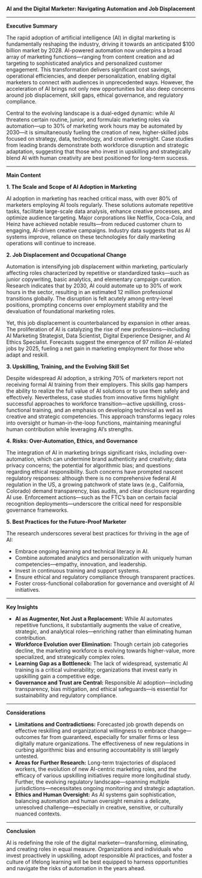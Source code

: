 **AI and the Digital Marketer: Navigating Automation and Job Displacement**

---

**Executive Summary**

The rapid adoption of artificial intelligence (AI) in digital marketing is fundamentally reshaping the industry, driving it towards an anticipated $100 billion market by 2028. AI-powered automation now underpins a broad array of marketing functions—ranging from content creation and ad targeting to sophisticated analytics and personalized customer engagement. This transformation delivers significant cost savings, operational efficiencies, and deeper personalization, enabling digital marketers to connect with audiences in unprecedented ways. However, the acceleration of AI brings not only new opportunities but also deep concerns around job displacement, skill gaps, ethical governance, and regulatory compliance.

Central to the evolving landscape is a dual-edged dynamic: while AI threatens certain routine, junior, and formulaic marketing roles via automation—up to 30% of marketing work hours may be automated by 2030—it is simultaneously fueling the creation of new, higher-skilled jobs focused on strategy, data, technology, and creative oversight. Case studies from leading brands demonstrate both workforce disruption and strategic adaptation, suggesting that those who invest in upskilling and strategically blend AI with human creativity are best positioned for long-term success.

---

**Main Content**

**1. The Scale and Scope of AI Adoption in Marketing**

AI adoption in marketing has reached critical mass, with over 80% of marketers employing AI tools regularly. These solutions automate repetitive tasks, facilitate large-scale data analysis, enhance creative processes, and optimize audience targeting. Major corporations like Netflix, Coca-Cola, and Heinz have achieved notable results—from reduced customer churn to engaging, AI-driven creative campaigns. Industry data suggests that as AI systems improve, reliance on these technologies for daily marketing operations will continue to increase.

**2. Job Displacement and Occupational Change**

Automation is intensifying job displacement within marketing, particularly affecting roles characterized by repetitive or standardized tasks—such as junior copywriting, basic analytics, and elementary campaign curation. Research indicates that by 2030, AI could automate up to 30% of work hours in the sector, resulting in an estimated 12 million professional transitions globally. The disruption is felt acutely among entry-level positions, prompting concerns over employment stability and the devaluation of foundational marketing roles.

Yet, this job displacement is counterbalanced by expansion in other areas. The proliferation of AI is catalyzing the rise of new professions—including AI Marketing Strategist, Data Scientist, Digital Experience Designer, and AI Ethics Specialist. Forecasts suggest the emergence of 97 million AI-related jobs by 2025, fueling a net gain in marketing employment for those who adapt and reskill.

**3. Upskilling, Training, and the Evolving Skill Set**

Despite widespread AI adoption, a striking 70% of marketers report not receiving formal AI training from their employers. This skills gap hampers the ability to realize the full value of AI solutions or to use them safely and effectively. Nevertheless, case studies from innovative firms highlight successful approaches to workforce transition—active upskilling, cross-functional training, and an emphasis on developing technical as well as creative and strategic competencies. This approach transforms legacy roles into oversight or human-in-the-loop functions, maintaining meaningful human contribution while leveraging AI’s strengths.

**4. Risks: Over-Automation, Ethics, and Governance**

The integration of AI in marketing brings significant risks, including over-automation, which can undermine brand authenticity and creativity; data privacy concerns; the potential for algorithmic bias; and questions regarding ethical responsibility. Such concerns have prompted nascent regulatory responses: although there is no comprehensive federal AI regulation in the US, a growing patchwork of state laws (e.g., California, Colorado) demand transparency, bias audits, and clear disclosure regarding AI use. Enforcement actions—such as the FTC’s ban on certain facial recognition deployments—underscore the critical need for responsible governance frameworks.

**5. Best Practices for the Future-Proof Marketer**

The research underscores several best practices for thriving in the age of AI:
- Embrace ongoing learning and technical literacy in AI.
- Combine automated analytics and personalization with uniquely human competencies—empathy, innovation, and leadership.
- Invest in continuous training and support systems.
- Ensure ethical and regulatory compliance through transparent practices.
- Foster cross-functional collaboration for governance and oversight of AI initiatives.

---

**Key Insights**

- **AI as Augmenter, Not Just a Replacement:** While AI automates repetitive functions, it substantially augments the value of creative, strategic, and analytical roles—enriching rather than eliminating human contribution.
- **Workforce Evolution over Elimination:** Though certain job categories decline, the marketing workforce is evolving towards higher-value, more specialized, and strategically complex roles.
- **Learning Gap as a Bottleneck:** The lack of widespread, systematic AI training is a critical vulnerability; organizations that invest early in upskilling gain a competitive edge.
- **Governance and Trust are Central:** Responsible AI adoption—including transparency, bias mitigation, and ethical safeguards—is essential for sustainability and regulatory compliance.

---

**Considerations**

- **Limitations and Contradictions:** Forecasted job growth depends on effective reskilling and organizational willingness to embrace change—outcomes far from guaranteed, especially for smaller firms or less digitally mature organizations. The effectiveness of new regulations in curbing algorithmic bias and ensuring accountability is still largely untested.
- **Areas for Further Research:** Long-term trajectories of displaced workers, the evolution of new AI-centric marketing roles, and the efficacy of various upskilling initiatives require more longitudinal study. Further, the evolving regulatory landscape—spanning multiple jurisdictions—necessitates ongoing monitoring and strategic adaptation.
- **Ethics and Human Oversight:** As AI systems gain sophistication, balancing automation and human oversight remains a delicate, unresolved challenge—especially in creative, sensitive, or culturally nuanced contexts.

---

**Conclusion**

AI is redefining the role of the digital marketer—transforming, eliminating, and creating roles in equal measure. Organizations and individuals who invest proactively in upskilling, adopt responsible AI practices, and foster a culture of lifelong learning will be best equipped to harness opportunities and navigate the risks of automation in the years ahead.